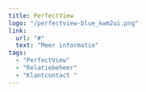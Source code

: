 ```yaml
---
title: PerfectView
logo: "/perfectview-blue_kwm2ui.png"
link:
  url: "#"
  text: "Meer informatie"
tags:
  - "PerfectView"
  - "Relatiebeheer"
  - "Klantcontact "
---
```


